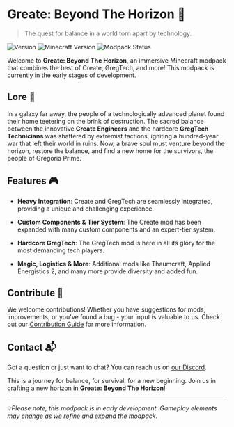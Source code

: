 # Greate: Beyond The Horizon 🚀
> The quest for balance in a world torn apart by technology.

![Version](https://img.shields.io/badge/version-0.0.2-blue.svg?cacheSeconds=2592000)
![Minecraft Version](https://img.shields.io/badge/MC-1.20.1-green)
![Modpack Status](https://img.shields.io/badge/status-early%20development-red)

Welcome to **Greate: Beyond The Horizon**, an immersive Minecraft modpack that combines the best of Create, GregTech, and more! This modpack is currently in the early stages of development.

## Lore 📜

In a galaxy far away, the people of a technologically advanced planet found their home teetering on the brink of destruction. The sacred balance between the innovative **Create Engineers** and the hardcore **GregTech Technicians** was shattered by extremist factions, igniting a hundred-year war that left their world in ruins. Now, a brave soul must venture beyond the horizon, restore the balance, and find a new home for the survivors, the people of Gregoria Prime.

## Features 🎮

* **Heavy Integration**: Create and GregTech are seamlessly integrated, providing a unique and challenging experience.

* **Custom Components & Tier System**: The Create mod has been expanded with many custom components and an expert-tier system.

* **Hardcore GregTech**: The GregTech mod is here in all its glory for the most demanding tech players.

* **Magic, Logistics & More**: Additional mods like Thaumcraft, Applied Energistics 2, and many more provide diversity and added fun.

## Contribute 👥

We welcome contributions! Whether you have suggestions for mods, improvements, or you've found a bug - your input is valuable to us. Check out our [Contribution Guide](CONTRIBUTING.md) for more information.

## Contact 📬

Got a question or just want to chat? You can reach us on [our Discord](https://discord.gg/RNxSsTHF).

This is a journey for balance, for survival, for a new beginning. Join us in crafting a new horizon in **Greate: Beyond The Horizon**!

---

💡*Please note, this modpack is in early development. Gameplay elements may change as we refine and expand the modpack.*
